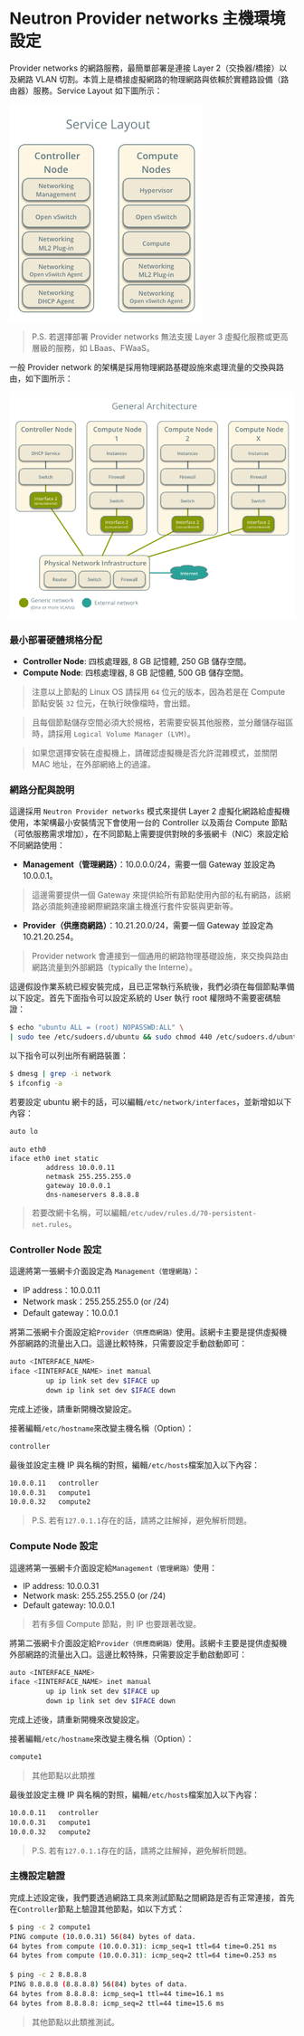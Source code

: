 # Neutron Provider networks 主機環境設定
 Provider networks 的網路服務，最簡單部署是連接 Layer 2（交換器/橋接）以及網路 VLAN 切割。本質上是橋接虛擬網路的物理網路與依賴於實體路設備（路由器）服務。Service Layout 如下圖所示：

![](images/scenario-provider-ovs-services.png)

> P.S. 若選擇部署 Provider networks 無法支援 Layer 3 虛擬化服務或更高層級的服務，如 LBaas、FWaaS。

一般 Provider network 的架構是採用物理網路基礎設施來處理流量的交換與路由，如下圖所示：

![](images/scenario-provider-general.png)

### 最小部署硬體規格分配
* **Controller Node**: 四核處理器, 8 GB 記憶體, 250 GB 儲存空間。
* **Compute Node**: 四核處理器, 8 GB 記憶體, 500 GB 儲存空間。

> 注意以上節點的 Linux OS 請採用 ```64``` 位元的版本，因為若是在 Compute 節點安裝 ```32``` 位元，在執行映像檔時，會出錯。

> 且每個節點儲存空間必須大於規格，若需要安裝其他服務，並分離儲存磁區時，請採用 ```Logical Volume Manager (LVM)```。

> 如果您選擇安裝在虛擬機上，請確認虛擬機是否允許混雜模式，並關閉 MAC 地址，在外部網絡上的過濾。

### 網路分配與說明
這邊採用 ```Neutron Provider networks``` 模式來提供 Layer 2 虛擬化網路給虛擬機使用，本架構最小安裝情況下會使用一台的 Controller 以及兩台 Compute 節點（可依服務需求增加），在不同節點上需要提供對映的多張網卡（NIC）來設定給不同網路使用：
* **Management（管理網路）**：10.0.0.0/24，需要一個 Gateway 並設定為 10.0.0.1。
> 這邊需要提供一個 Gateway 來提供給所有節點使用內部的私有網路，該網路必須能夠連接網際網路來讓主機進行套件安裝與更新等。

* **Provider（供應商網路）**：10.21.20.0/24，需要一個 Gateway 並設定為 10.21.20.254。
> Provider network 會連接到一個通用的網路物理基礎設施，來交換與路由網路流量到外部網路（typically the Interne）。

這邊假設作業系統已經安裝完成，且已正常執行系統後，我們必須在每個節點準備以下設定。首先下面指令可以設定系統的 User 執行 root 權限時不需要密碼驗證：
```sh
$ echo "ubuntu ALL = (root) NOPASSWD:ALL" \
| sudo tee /etc/sudoers.d/ubuntu && sudo chmod 440 /etc/sudoers.d/ubuntu
```

以下指令可以列出所有網路裝置：
```sh
$ dmesg | grep -i network
$ ifconfig -a
```

若要設定 ubuntu 網卡的話，可以編輯```/etc/network/interfaces```，並新增如以下內容：
```
auto lo

auto eth0
iface eth0 inet static
         address 10.0.0.11
         netmask 255.255.255.0
         gateway 10.0.0.1
         dns-nameservers 8.8.8.8
```
> 若要改網卡名稱，可以編輯```/etc/udev/rules.d/70-persistent-net.rules```。

### Controller Node 設定
這邊將第一張網卡介面設定為 ```Management（管理網路）```：
* IP address：10.0.0.11
* Network mask：255.255.255.0 (or /24)
* Default gateway：10.0.0.1

將第二張網卡介面設定給```Provider（供應商網路）```使用。該網卡主要是提供虛擬機外部網路的流量出入口。這邊比較特殊，只需要設定手動啟動即可：
```sh
auto <INTERFACE_NAME>
iface <IINTERFACE_NAME> inet manual
         up ip link set dev $IFACE up
         down ip link set dev $IFACE down
```

完成上述後，請重新開機改變設定。

接著編輯```/etc/hostname```來改變主機名稱（Option）：
```sh
controller
```

最後並設定主機 IP 與名稱的對照，編輯```/etc/hosts```檔案加入以下內容：
```sh
10.0.0.11   controller
10.0.0.31   compute1
10.0.0.32   compute2
```
> P.S. 若有```127.0.1.1```存在的話，請將之註解掉，避免解析問題。

### Compute Node 設定
這邊將第一張網卡介面設定給```Management（管理網路）```使用：
* IP address: 10.0.0.31
* Network mask: 255.255.255.0 (or /24)
* Default gateway: 10.0.0.1

> 若有多個 Compute 節點，則 IP 也要跟著改變。

將第二張網卡介面設定給```Provider（供應商網路）```使用。該網卡主要是提供虛擬機外部網路的流量出入口。這邊比較特殊，只需要設定手動啟動即可：
```sh
auto <INTERFACE_NAME>
iface <IINTERFACE_NAME> inet manual
         up ip link set dev $IFACE up
         down ip link set dev $IFACE down
```

完成上述後，請重新開機來改變設定。

接著編輯```/etc/hostname```來改變主機名稱（Option）：
```sh
compute1
```
> 其他節點以此類推

最後並設定主機 IP 與名稱的對照，編輯```/etc/hosts```檔案加入以下內容：
```sh
10.0.0.11   controller
10.0.0.31   compute1
10.0.0.32   compute2
```
> P.S. 若有```127.0.1.1```存在的話，請將之註解掉，避免解析問題。

### 主機設定驗證
完成上述設定後，我們要透過網路工具來測試節點之間網路是否有正常連接，首先在```Controller```節點上驗證其他節點，如以下方式：
```sh
$ ping -c 2 compute1
PING compute (10.0.0.31) 56(84) bytes of data.
64 bytes from compute (10.0.0.31): icmp_seq=1 ttl=64 time=0.251 ms
64 bytes from compute (10.0.0.31): icmp_seq=2 ttl=64 time=0.253 ms

$ ping -c 2 8.8.8.8
PING 8.8.8.8 (8.8.8.8) 56(84) bytes of data.
64 bytes from 8.8.8.8: icmp_seq=1 ttl=44 time=16.1 ms
64 bytes from 8.8.8.8: icmp_seq=2 ttl=44 time=15.6 ms
```
> 其他節點以此類推測試。
